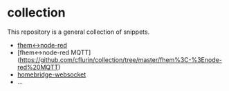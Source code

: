 # collection

This repository is a general collection of snippets.

* [fhem<->node-red](https://github.com/cflurin/collection/tree/master/fhem%3C-%3Enode-red)
* [fhem<->node-red MQTT] (https://github.com/cflurin/collection/tree/master/fhem%3C-%3Enode-red%20MQTT)
* [homebridge-websocket](https://github.com/cflurin/collection/tree/master/homebridge-websocket)
* ...
